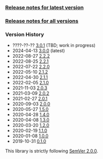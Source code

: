 ### [Release notes for latest version](latest.md)

### [Release notes for all versions](full.md)

### Version History

* ????-??-?? [3.0.1](3.0.1.md) (TBD; work in progress)
* 2024-04-13 [3.0.0](3.0.0.md) (latest)
* 2022-08-27 [2.2.2](2.2.2.md)
* 2022-08-25 [2.2.1](2.2.1.md)
* 2022-07-22 [2.2.0](2.2.0.md)
* 2022-05-10 [2.1.2](2.1.2.md)
* 2022-04-30 [2.1.1](2.1.1.md)
* 2022-02-05 [2.1.0](2.1.0.md)
* 2021-11-03 [2.0.3](2.0.3.md)
* 2021-03-09 [2.0.2](2.0.2.md)
* 2021-02-27 [2.0.1](2.0.1.md)
* 2020-09-03 [2.0.0](2.0.0.md)
* 2020-05-27 [1.5.0](1.5.0.md)
* 2020-04-28 [1.4.0](1.4.0.md)
* 2020-04-08 [1.3.0](1.3.0.md)
* 2020-03-20 [1.2.0](1.2.0.md)
* 2020-02-19 [1.1.0](1.1.0.md)
* 2020-01-08 [1.0.0](1.0.0.md)
* 2019-10-31 [0.1.0](0.1.0.md)


This library is strictly following [SemVer 2.0.0](https://semver.org/spec/v2.0.0.html).